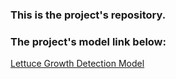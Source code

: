 ### This is the project's repository.

### The project's model link below:

[Lettuce Growth Detection Model](https://l.messenger.com/l.php?u=https%3A%2F%2Fdrive.google.com%2Ffile%2Fd%2F1X8mnHR3bGdXS9PjZaaUoghZD4VU2FT7k%2Fview%3Fusp%3Dsharing&h=AT3_x9S7PD6EtOOMyi9UAF87uc3TfYHMnQTbj6X_pfUHaomv2fAgq2ryeZDrY534L27tm2Gkn1IVVaAQ_JYvzZAYZmmZIGlECgJn6fKI318wVmgCJ9cUq15-9c1IEL4hqBNeVA)
